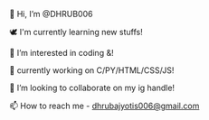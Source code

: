 👋 Hi, I’m @DHRUB006

🕊️ I'm currently learning new stuffs!

👀 I’m interested in coding &!

🌱 currently working on C/PY/HTML/CSS/JS!

💞️ I’m looking to collaborate on my ig handle!

📫 How to reach me - dhrubajyotis006@gmail.com
